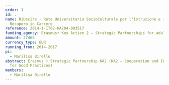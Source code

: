 ```yaml
---
order: 1
id: .
name: RiUscire - Rete Universitaria SocioCulturale per l'Istruzione e il
  Recupero in Carcere
reference: 2014-1-IT02-KA204-003517
funding_agency: Erasmus+ Key Action 2 – Strategic Partnerships for adult education
amount: 27468
currency_type: EUR
running_from: 2014-2017
pi:
  - Marilisa Birello
abstract: Erasmus + Strategic Partnership KA2 (KA2 – Cooperation and Innovation
  for Good Practices)
members:
  - Marilisa Birello
---
```

